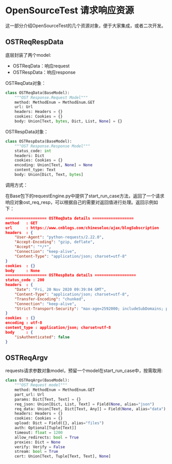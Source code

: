 # OpenSourceTest 请求响应资源

这一部分介绍OpenSourceTest的几个资源对象，便于大家集成，或者二次开发。



## OSTReqRespData

底层封装了两个model:

- OSTReqData：响应request
- OSTRespData：响应response

OSTReqData对象：

~~~python
class OSTReqData(BaseModel):
    """OST Response.Request Model"""
    method: MethodEnum = MethodEnum.GET
    url: Url
    headers: Headers = {}
    cookies: Cookies = {}
    body: Union[Text, bytes, Dict, List, None] = {}
~~~



OSTRespData对象：

~~~python
class OSTRespData(BaseModel):
    """OST Response.Response Model"""
    status_code: int
    headers: Dict
    cookies: Cookies = {}
    encoding: Union[Text, None] = None
    content_type: Text
    body: Union[Dict, Text, bytes]
~~~

调用方式：

在Base包下的requestEngine.py中提供了start_run_case方法，返回了一个请求响应对象ost_req_resp，可以根据自己的需要对返回值进行处理。返回示例如下：

~~~json
================== OSTReqData details ==================
method   : GET
url      : https://www.cnblogs.com/chineseluo/ajax/blogSubscription
headers  : {
    "User-Agent": "python-requests/2.22.0",
    "Accept-Encoding": "gzip, deflate",
    "Accept": "*/*",
    "Connection": "keep-alive",
    "Content-Type": "application/json; charset=utf-8"
}
cookies  : {}
body     : None
================== OSTRespData details ==================
status_code : 200
headers  : {
    "Date": "Fri, 20 Nov 2020 09:39:04 GMT",
    "Content-Type": "application/json; charset=utf-8",
    "Transfer-Encoding": "chunked",
    "Connection": "keep-alive",
    "Strict-Transport-Security": "max-age=2592000; includeSubDomains; preload"
}
cookies  : {}
encoding : utf-8
content_type : application/json; charset=utf-8
body     : {
    "isAuthenticated": false
}
~~~



## OSTReqArgv

requests请求参数对象model，预留一个model在start_run_case中，按需取用:

~~~python
class OSTReqArgv(BaseModel):
    """OST Request model"""
    method: MethodEnum = MethodEnum.GET
    part_url: Url
    params: Dict[Text, Text] = {}
    req_json: Union[Dict, List, Text] = Field(None, alias="json")
    req_data: Union[Text, Dict[Text, Any]] = Field(None, alias="data")
    headers: Headers = {}
    cookies: Cookies = {}
    upload: Dict = Field({}, alias="files")
    auth: Optional[Tuple[Text]]
    timeout: float = 1200
    allow_redirects: bool = True
    proxies: Dict = None
    verify: Verify = False
    stream: bool = True
    cert: Union[Text, Tuple[Text, Text], None]
~~~

